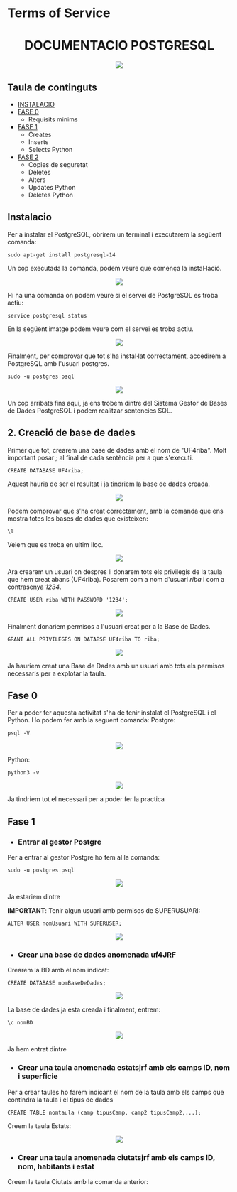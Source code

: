 # Terms of Service


<h1 align=center>DOCUMENTACIO POSTGRESQL</h1>
<p align=center>
 <img src=https://user-images.githubusercontent.com/91245889/194284311-1123f0ac-01c0-48b8-a92e-8fe4d6f5da8c.png>
</p>

## Taula de continguts
- [INSTALACIO](#instalacio)
- [FASE 0](#fase-0)
    - Requisits minims
- [FASE 1](#fase-1)
    - Creates
    - Inserts
    - Selects Python
- [FASE 2](#fase-2)
    - Copies de seguretat
    - Deletes
    - Alters
    - Updates Python
    - Deletes Python


## Instalacio
Per a instalar el PostgreSQL, obrirem un terminal i executarem la següent comanda:
~~~
sudo apt-get install postgresql-14
~~~
Un cop executada la comanda, podem veure que comença la instal·lació.
<p align=center>
 <img src=https://user-images.githubusercontent.com/91245889/189872334-570ef3f7-40bf-4cb4-a168-202a844056eb.png>
</p>

Hi ha una comanda on podem veure si el servei de PostgreSQL es troba actiu:
~~~
service postgresql status
~~~
En la següent imatge podem veure com el servei es troba actiu.
<p align=center>
 <img src=https://user-images.githubusercontent.com/91245889/189872417-bf6f11c3-c925-4035-9aa2-d5b0d8201d3f.png>
</p>

Finalment, per comprovar que tot s'ha instal·lat correctament, accedirem a PostgreSQL amb l'usuari postgres.
~~~
sudo -u postgres psql
~~~
<p align=center>
 <img src=https://user-images.githubusercontent.com/91245889/189872495-ded020d2-1e5d-4826-9675-17f6aed644b8.png>
</p>

Un cop arribats fins aqui, ja ens trobem dintre del Sistema Gestor de Bases de Dades PostgreSQL i podem realitzar sentencies SQL.

## 2. Creació de base de dades

Primer que tot, crearem una base de dades amb el nom de "UF4riba". Molt important posar *;* al final de cada sentència per a que s'executi.
~~~
CREATE DATABASE UF4riba;
~~~
Aquest hauria de ser el resultat i ja tindriem la base de dades creada.
<p align=center>
 <img src=https://user-images.githubusercontent.com/91245889/189877297-bead8792-cec4-4f8a-ad51-05f039a46163.png>
</p>

Podem comprovar que s'ha creat correctament, amb la comanda que ens mostra totes les bases de dades que existeixen:
~~~
\l
~~~
Veiem que es troba en ultim lloc.
<p align=center>
 <img src=https://user-images.githubusercontent.com/91245889/189877420-f9bc2ff3-ac92-476f-9c55-0945ba9d2311.png>
</p>

Ara crearem un usuari on despres li donarem tots els privilegis de la taula que hem creat abans (UF4riba). Posarem com a nom d'usuari *riba* i com a contrasenya *1234*.

~~~
CREATE USER riba WITH PASSWORD '1234';
~~~
<p align=center>
 <img src=https://user-images.githubusercontent.com/91245889/189877493-c3e1bbc7-2ede-4a1f-8343-e7e1b8ad41ef.png>
</p>

Finalment donariem permisos a l'usuari creat per a la Base de Dades.
~~~
GRANT ALL PRIVILEGES ON DATABSE UF4riba TO riba;
~~~
<p align=center>
 <img src=https://user-images.githubusercontent.com/91245889/189877464-4f61d308-f102-40a2-81f8-ee8829b882bd.png>
</p>

Ja hauriem creat una Base de Dades amb un usuari amb tots els permisos necessaris per a explotar la taula.

## Fase 0
Per a poder fer aquesta activitat s'ha de tenir instalat el PostgreSQL i el Python. Ho podem fer amb la seguent comanda:
Postgre:
~~~
psql -V
~~~
<p align=center>
 <img src=https://user-images.githubusercontent.com/91245889/192845944-b274f0cc-db51-4ddd-854e-1cb372ad443e.png>
<p/> 

Python:
~~~
python3 -v
~~~
<p align=center>
 <img src=https://user-images.githubusercontent.com/91245889/192845999-6f80eba6-f7bf-4377-90a1-23a1e2b3a412.png>
<p/> 
Ja tindriem tot el necessari per a poder fer la practica

## Fase 1

* ### Entrar al gestor Postgre
Per a entrar al gestor Postgre ho fem al la comanda:
~~~
sudo -u postgres psql
~~~
<p align=center>
<img src=https://user-images.githubusercontent.com/91245889/192812494-a61889c6-4bd4-4c1c-abdf-3f476dcbb603.png>
</p>

Ja estariem dintre

**IMPORTANT**: Tenir algun usuari amb permisos de SUPERUSUARI:
~~~
ALTER USER nomUsuari WITH SUPERUSER;
~~~
<p align=center>
  <img src=https://user-images.githubusercontent.com/91245889/193115916-c33429ca-fe9d-4d6e-b57e-a3b9eca14836.png>
</p>

* ### Crear una base de dades anomenada uf4JRF
Crearem la BD amb el nom indicat:
~~~
CREATE DATABASE nomBaseDeDades;
~~~
<p align=center>
 <img src=https://user-images.githubusercontent.com/91245889/192812944-e4e0c25f-fc26-4885-af98-7f366bbc6b8f.png>
</p>

La base de dades ja esta creada i finalment, entrem:
~~~
\c nomBD
~~~
<p align=center>
 <img src=https://user-images.githubusercontent.com/91245889/192814367-a479681a-a718-41cd-8293-0cc41cd7bd8c.png>
</p>

Ja hem entrat dintre

* ### Crear una taula anomenada estatsjrf amb els camps ID, nom i superficie

Per a crear taules ho farem indicant el nom de la taula amb els camps que contindra la taula i el tipus de dades

~~~
CREATE TABLE nomtaula (camp tipusCamp, camp2 tipusCamp2,...);
~~~
Creem la taula Estats:

<p align=center>
 <img src=https://user-images.githubusercontent.com/91245889/192815548-e49bf4d1-5aca-43a3-90bd-9048e6ccae9a.png>
</p>

* ### Crear una taula anomenada ciutatsjrf amb els camps ID, nom, habitants i estat
Creem la taula Ciutats amb la comanda anterior:
